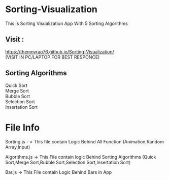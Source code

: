 # Sorting-Visualization
This is Sorting Visualization App With 5 Sorting Algorithms </br>

## Visit : </br>
https://themnvrao76.github.io/Sorting-Visualization/ </br>
(VISIT IN PC/LAPTOP FOR BEST RESPONCE) </br>

## Sorting Algorithms  </br>

Quick Sort </br>
Merge Sort </br>
Bubble Sort </br>
Selection Sort </br>
Insertation Sort </br>

# File Info

Sorting.js - > This file contain Logic Behind All Function (Animation,Random Array,Input) </br>

Algorithms.js -> This File contain logic Behind Sorting Algorithms (Quick Sort,Merge Sort,Bubble Sort,Selection Sort,Insertation Sort) </br>

Bar.js -> This File contain Logic Behind Bars in App
